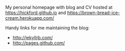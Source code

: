 My personal homepage with blog and CV hosted at <https://hickford.github.io> and <https://brown-bread-ice-cream.herokuapp.com/>

Handy links for me maintaining the blog:

* <http://jekyllrb.com/>
* <http://pages.github.com/>

